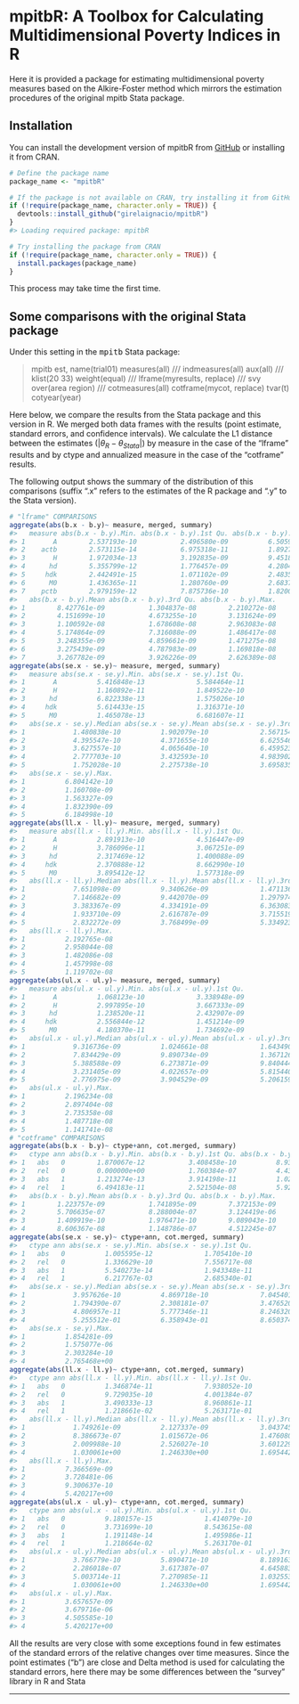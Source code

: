 
<!-- README.md is generated from README.Rmd. Please edit that file -->

# mpitbR: A Toolbox for Calculating Multidimensional Poverty Indices in R

<!-- badges: start -->
<!-- badges: end -->

Here it is provided a package for estimating multidimensional poverty
measures based on the Alkire-Foster method which mirrors the estimation
procedures of the original mpitb Stata package.

## Installation

You can install the development version of mpitbR from
[GitHub](https://github.com/girelaignacio/mpitbR) or installing it from
CRAN.

``` r
# Define the package name
package_name <- "mpitbR"

# If the package is not available on CRAN, try installing it from GitHub
if (!require(package_name, character.only = TRUE)) {
  devtools::install_github("girelaignacio/mpitbR")
}
#> Loading required package: mpitbR

# Try installing the package from CRAN
if (!require(package_name, character.only = TRUE)) {
  install.packages(package_name)
}
```

This process may take time the first time.

## Some comparisons with the original Stata package

Under this setting in the <tt>mpitb</tt> Stata package:

> mpitb est, name(trial01) measures(all) /// indmeasures(all) aux(all)
> /// klist(20 33) weight(equal) /// lframe(myresults, replace) /// svy
> over(area region) /// cotmeasures(all) cotframe(mycot, replace)
> tvar(t) cotyear(year)

Here below, we compare the results from the Stata package and this
version in R. We merged both data frames with the results (point
estimate, standard errors, and confidence intervals). We calculate the
L1 distance between the estimates ($|\theta_{R}-\theta_{Stata}|$) by
measure in the case of the “lframe” results and by ctype and annualized
measure in the case of the “cotframe” results.

The following output shows the summary of the distribution of this
comparisons (suffix “.x” refers to the estimates of the R package and
“.y” to the Stata version).

``` r
# "lframe" COMPARISONS
aggregate(abs(b.x - b.y)~ measure, merged, summary)
#>   measure abs(b.x - b.y).Min. abs(b.x - b.y).1st Qu. abs(b.x - b.y).Median
#> 1       A        2.537193e-10           2.496580e-09          6.505966e-09
#> 2    actb        2.573115e-14           6.975318e-11          1.892713e-10
#> 3       H        1.972034e-13           3.192835e-09          9.451868e-09
#> 4      hd        5.355799e-12           1.776457e-09          4.280438e-09
#> 5     hdk        2.442491e-15           1.071102e-09          2.483521e-09
#> 6      M0        1.436365e-11           1.280760e-09          2.683751e-09
#> 7    pctb        2.979159e-12           7.875736e-10          1.820007e-09
#>   abs(b.x - b.y).Mean abs(b.x - b.y).3rd Qu. abs(b.x - b.y).Max.
#> 1        8.427761e-09           1.304837e-08        2.210272e-08
#> 2        4.151699e-10           4.673255e-10        3.131624e-09
#> 3        1.100592e-08           1.678608e-08        2.963083e-08
#> 4        5.174864e-09           7.316088e-09        1.486417e-08
#> 5        3.248355e-09           4.859661e-09        1.471275e-08
#> 6        3.275439e-09           4.787983e-09        1.169818e-08
#> 7        3.267782e-09           3.926226e-09        2.626389e-08
aggregate(abs(se.x - se.y)~ measure, merged, summary)
#>   measure abs(se.x - se.y).Min. abs(se.x - se.y).1st Qu.
#> 1       A          5.416848e-13             5.584464e-11
#> 2       H          1.160892e-11             1.849522e-10
#> 3      hd          6.822338e-13             1.575026e-10
#> 4     hdk          5.614433e-15             1.316371e-10
#> 5      M0          1.465078e-13             6.681607e-11
#>   abs(se.x - se.y).Median abs(se.x - se.y).Mean abs(se.x - se.y).3rd Qu.
#> 1            1.480838e-10          1.902079e-10             2.567154e-10
#> 2            4.395547e-10          4.371655e-10             6.625546e-10
#> 3            3.627557e-10          4.065640e-10             6.459523e-10
#> 4            2.777703e-10          3.432593e-10             4.983902e-10
#> 5            1.752028e-10          2.275738e-10             3.695835e-10
#>   abs(se.x - se.y).Max.
#> 1          6.804142e-10
#> 2          1.160708e-09
#> 3          1.563327e-09
#> 4          1.832390e-09
#> 5          6.184998e-10
aggregate(abs(ll.x - ll.y)~ measure, merged, summary)
#>   measure abs(ll.x - ll.y).Min. abs(ll.x - ll.y).1st Qu.
#> 1       A          2.891913e-10             4.516447e-09
#> 2       H          3.786096e-11             3.067251e-09
#> 3      hd          2.317469e-12             1.400088e-09
#> 4     hdk          2.370888e-12             8.662990e-10
#> 5      M0          3.895412e-12             1.577318e-09
#>   abs(ll.x - ll.y).Median abs(ll.x - ll.y).Mean abs(ll.x - ll.y).3rd Qu.
#> 1            7.651098e-09          9.340626e-09             1.471136e-08
#> 2            7.146682e-09          9.442070e-09             1.297974e-08
#> 3            3.383367e-09          4.334191e-09             6.363083e-09
#> 4            1.933710e-09          2.616787e-09             3.715519e-09
#> 5            2.832272e-09          3.768499e-09             5.334923e-09
#>   abs(ll.x - ll.y).Max.
#> 1          2.192765e-08
#> 2          2.958044e-08
#> 3          1.482086e-08
#> 4          1.457998e-08
#> 5          1.119702e-08
aggregate(abs(ul.x - ul.y)~ measure, merged, summary)
#>   measure abs(ul.x - ul.y).Min. abs(ul.x - ul.y).1st Qu.
#> 1       A          1.068123e-10             3.338948e-09
#> 2       H          2.997895e-10             3.667333e-09
#> 3      hd          1.238520e-11             2.432907e-09
#> 4     hdk          2.556844e-12             1.451214e-09
#> 5      M0          4.180370e-11             1.734692e-09
#>   abs(ul.x - ul.y).Median abs(ul.x - ul.y).Mean abs(ul.x - ul.y).3rd Qu.
#> 1            9.316736e-09          1.024661e-08             1.643490e-08
#> 2            7.834429e-09          9.890734e-09             1.367126e-08
#> 3            5.388588e-09          6.273871e-09             9.840444e-09
#> 4            3.231405e-09          4.022657e-09             5.815440e-09
#> 5            2.776975e-09          3.904529e-09             5.206159e-09
#>   abs(ul.x - ul.y).Max.
#> 1          2.196234e-08
#> 2          2.897404e-08
#> 3          2.735358e-08
#> 4          1.487718e-08
#> 5          1.141741e-08
# "cotframe" COMPARISONS
aggregate(abs(b.x - b.y)~ ctype+ann, cot.merged, summary)
#>   ctype ann abs(b.x - b.y).Min. abs(b.x - b.y).1st Qu. abs(b.x - b.y).Median
#> 1   abs   0        1.870067e-12           3.408458e-10          8.934434e-10
#> 2   rel   0        0.000000e+00           1.760384e-07          4.433030e-07
#> 3   abs   1        1.213274e-13           3.914198e-11          1.023916e-10
#> 4   rel   1        6.494183e-11           2.521504e-08          5.924641e-08
#>   abs(b.x - b.y).Mean abs(b.x - b.y).3rd Qu. abs(b.x - b.y).Max.
#> 1        1.223757e-09           1.741895e-09        7.372153e-09
#> 2        5.706635e-07           8.288004e-07        3.124419e-06
#> 3        1.409919e-10           1.976471e-10        9.089043e-10
#> 4        8.606367e-08           1.148786e-07        4.512245e-07
aggregate(abs(se.x - se.y)~ ctype+ann, cot.merged, summary)
#>   ctype ann abs(se.x - se.y).Min. abs(se.x - se.y).1st Qu.
#> 1   abs   0          1.005595e-12             1.705410e-10
#> 2   rel   0          1.336629e-10             7.556717e-08
#> 3   abs   1          5.540273e-14             1.943348e-11
#> 4   rel   1          6.217767e-03             2.685340e-01
#>   abs(se.x - se.y).Median abs(se.x - se.y).Mean abs(se.x - se.y).3rd Qu.
#> 1            3.957626e-10          4.869718e-10             7.045401e-10
#> 2            1.794390e-07          2.308181e-07             3.476520e-07
#> 3            4.806957e-11          5.777346e-11             8.246320e-11
#> 4            5.255512e-01          6.358943e-01             8.650374e-01
#>   abs(se.x - se.y).Max.
#> 1          1.854281e-09
#> 2          1.575077e-06
#> 3          2.303284e-10
#> 4          2.765468e+00
aggregate(abs(ll.x - ll.y)~ ctype+ann, cot.merged, summary)
#>   ctype ann abs(ll.x - ll.y).Min. abs(ll.x - ll.y).1st Qu.
#> 1   abs   0          1.346874e-11             7.938052e-10
#> 2   rel   0          9.729035e-10             4.001384e-07
#> 3   abs   1          3.490333e-13             8.960861e-11
#> 4   rel   1          1.218661e-02             5.263171e-01
#>   abs(ll.x - ll.y).Median abs(ll.x - ll.y).Mean abs(ll.x - ll.y).3rd Qu.
#> 1            1.749261e-09          2.127337e-09             3.043745e-09
#> 2            8.386673e-07          1.015672e-06             1.476080e-06
#> 3            2.009988e-10          2.526027e-10             3.601229e-10
#> 4            1.030061e+00          1.246330e+00             1.695442e+00
#>   abs(ll.x - ll.y).Max.
#> 1          7.366569e-09
#> 2          3.728481e-06
#> 3          9.300637e-10
#> 4          5.420217e+00
aggregate(abs(ul.x - ul.y)~ ctype+ann, cot.merged, summary)
#>   ctype ann abs(ul.x - ul.y).Min. abs(ul.x - ul.y).1st Qu.
#> 1   abs   0          9.180157e-15             1.414079e-10
#> 2   rel   0          3.731699e-10             8.543615e-08
#> 3   abs   1          1.191148e-14             1.495986e-11
#> 4   rel   1          1.218664e-02             5.263170e-01
#>   abs(ul.x - ul.y).Median abs(ul.x - ul.y).Mean abs(ul.x - ul.y).3rd Qu.
#> 1            3.766779e-10          5.890471e-10             8.189163e-10
#> 2            2.286018e-07          3.617387e-07             4.645883e-07
#> 3            5.003714e-11          7.270985e-11             1.032553e-10
#> 4            1.030061e+00          1.246330e+00             1.695442e+00
#>   abs(ul.x - ul.y).Max.
#> 1          3.657657e-09
#> 2          3.679716e-06
#> 3          4.505585e-10
#> 4          5.420217e+00
```

All the results are very close with some exceptions found in few
estimates of the standard errors of the relative changes over time
measures. Since the point estimates (“b”) are close and Delta method is
used for calculating the standard errors, here there may be some
differences between the “survey” library in R and Stata

------------------------------------------------------------------------

